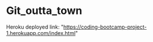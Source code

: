 # Git_outta_town
Heroku deployed link: "https://coding-bootcamp-project-1.herokuapp.com/index.html"

